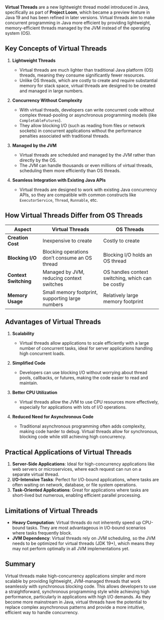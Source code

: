 **Virtual Threads** are a new lightweight thread model introduced in Java, specifically as part of **Project Loom**, which became a preview feature in Java 19 and has been refined in later versions. Virtual threads aim to make concurrent programming in Java more efficient by providing lightweight, memory-efficient threads managed by the JVM instead of the operating system (OS).

## Key Concepts of Virtual Threads

1. **Lightweight Threads**
    - Virtual threads are much lighter than traditional Java platform (OS) threads, meaning they consume significantly fewer resources.
    - Unlike OS threads, which are costly to create and require substantial memory for stack space, virtual threads are designed to be created and managed in large numbers.

2. **Concurrency Without Complexity**
    - With virtual threads, developers can write concurrent code without complex thread-pooling or asynchronous programming models (like `CompletableFutures`).
    - They allow blocking I/O (such as reading from files or network sockets) in concurrent applications without the performance penalties associated with traditional threads.

3. **Managed by the JVM**
    - Virtual threads are scheduled and managed by the JVM rather than directly by the OS.
    - The JVM can handle thousands or even millions of virtual threads, scheduling them more efficiently than OS threads.

4. **Seamless Integration with Existing Java APIs**
    - Virtual threads are designed to work with existing Java concurrency APIs, so they are compatible with common constructs like `ExecutorService`, `Thread`, `Runnable`, etc.

## How Virtual Threads Differ from OS Threads

| Aspect              | Virtual Threads                                   | OS Threads                                              |
|---------------------|---------------------------------------------------|---------------------------------------------------------|
| **Creation Cost**   | Inexpensive to create                             | Costly to create                                        |
| **Blocking I/O**    | Blocking operations don’t consume an OS thread    | Blocking I/O holds an OS thread                         |
| **Context Switching** | Managed by JVM, reducing context switches         | OS handles context switching, which can be costly       |
| **Memory Usage**    | Small memory footprint, supporting large numbers  | Relatively large memory footprint                       |

## Advantages of Virtual Threads

1. **Scalability**
    - Virtual threads allow applications to scale efficiently with a large number of concurrent tasks, ideal for server applications handling high concurrent loads.

2. **Simplified Code**
    - Developers can use blocking I/O without worrying about thread pools, callbacks, or futures, making the code easier to read and maintain.

3. **Better CPU Utilization**
    - Virtual threads allow the JVM to use CPU resources more effectively, especially for applications with lots of I/O operations.

4. **Reduced Need for Asynchronous Code**
    - Traditional asynchronous programming often adds complexity, making code harder to debug. Virtual threads allow for synchronous, blocking code while still achieving high concurrency.

## Practical Applications of Virtual Threads

1. **Server-Side Applications**: Ideal for high-concurrency applications like web servers or microservices, where each request can run on a separate virtual thread.
2. **I/O-Intensive Tasks**: Perfect for I/O-bound applications, where tasks are often waiting on network, database, or file system operations.
3. **Task-Oriented Applications**: Great for applications where tasks are short-lived but numerous, enabling efficient parallel processing.

## Limitations of Virtual Threads

- **Heavy Computation**: Virtual threads do not inherently speed up CPU-bound tasks. They are most advantageous in I/O-bound scenarios where tasks frequently block.
- **JVM Dependency**: Virtual threads rely on JVM scheduling, so the JVM needs to be optimized for virtual threads (JDK 19+), which means they may not perform optimally in all JVM implementations yet.

## Summary

Virtual threads make high-concurrency applications simpler and more scalable by providing lightweight, JVM-managed threads that work seamlessly with synchronous blocking code. This allows developers to use a straightforward, synchronous programming style while achieving high performance, particularly in applications with high I/O demands. As they become more mainstream in Java, virtual threads have the potential to replace complex asynchronous patterns and provide a more intuitive, efficient way to handle concurrency.
